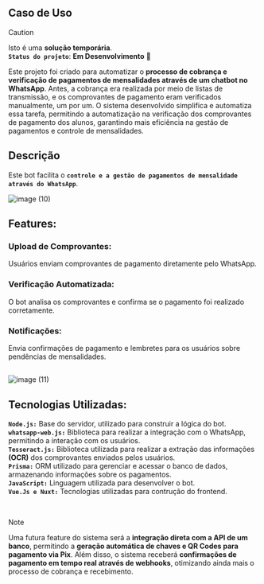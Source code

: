 ## Caso de Uso
> [!CAUTION]
> Isto é uma **solução temporária**. <br>
> **`Status do projeto`**: **Em Desenvolvimento** 🚧 <br>

Este projeto foi criado para automatizar o **processo de cobrança e verificação de pagamentos de mensalidades através de um chatbot no WhatsApp**. Antes, a cobrança era realizada por meio de listas de transmissão, e os comprovantes de pagamento eram verificados manualmente, um por um. O sistema desenvolvido simplifica e automatiza essa tarefa, permitindo a automatização na verificação dos comprovantes de pagamento dos alunos, garantindo mais eficiência na gestão de pagamentos e controle de mensalidades.

## Descrição
Este bot facilita o **`controle e a gestão de pagamentos de mensalidade através do WhatsApp`**.

![image (10)](https://github.com/user-attachments/assets/3cca2c7d-0028-460e-b81b-419f1f8dea88)

## Features:
### Upload de Comprovantes: 
Usuários enviam comprovantes de pagamento diretamente pelo WhatsApp.
### Verificação Automatizada: 
O bot analisa os comprovantes e confirma se o pagamento foi realizado corretamente.
### Notificações: 
Envia confirmações de pagamento e lembretes para os usuários sobre pendências de mensalidades.
## 
![image (11)](https://github.com/user-attachments/assets/0ad32aee-da29-4dc5-ba1d-0711cc5a6b38)

## Tecnologias Utilizadas:

**`Node.js:`** Base do servidor, utilizado para construir a lógica do bot. <br>
**`whatsapp-web.js:`** Biblioteca para realizar a integração com o WhatsApp, permitindo a interação com os usuários. <br>
**`Tesseract.js:`** Biblioteca utilizada para realizar a extração das informações **(OCR)** dos comprovantes enviados pelos usuários. <br>
**`Prisma:`** ORM utilizado para gerenciar e acessar o banco de dados, armazenando informações sobre os pagamentos. <br>
**`JavaScript:`** Linguagem utilizada para desenvolver o bot. <br>
**`Vue.Js e Nuxt:`** Tecnologias utilizadas para contrução do frontend.

<br>

> [!NOTE]
> Uma futura feature do sistema será a **integração direta com a API de um banco**,
> permitindo a **geração automática de chaves e QR Codes para pagamento via Pix**.
> Além disso, o sistema receberá **confirmações de pagamento em tempo real através de webhooks**,
> otimizando ainda mais o processo de cobrança e recebimento.
